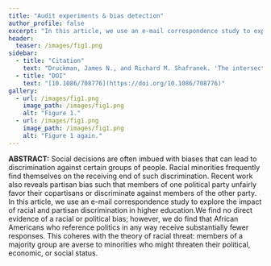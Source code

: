 ```yaml
---
title: "Audit experiments & bias detection"
author_profile: false
excerpt: "In this article, we use an e-mail correspondence study to explore the impact of racial and partisan discrimination in higher education."
header:
  teaser: /images/fig1.png
sidebar:
  - title: "Citation"
    text: "Druckman, James N., and Richard M. Shafranek. 'The intersection of racial and partisan discrimination: Evidence from a correspondence study of four-year colleges.' The Journal of Politics 82, no. 4 (2020): 1602-1606."
  - title: "DOI"
    text: "[10.1086/708776](https://doi.org/10.1086/708776)"
gallery:
  - url: /images/fig1.png
    image_path: /images/fig1.png
    alt: "Figure 1."
  - url: /images/fig1.png
    image_path: /images/fig1.png
    alt: "Figure 1 again."
---
```


**ABSTRACT:** Social decisions are often imbued with biases that can lead to discrimination against certain groups of people. Racial minorities frequently find themselves on the receiving end of such discrimination. Recent work also reveals partisan bias such that members of one political party unfairly favor their copartisans or discriminate against members of the other party. In this article, we use an e-mail correspondence study to explore the impact of racial and partisan discrimination in higher education.We find no direct evidence of a racial or political bias; however, we do find that African Americans who reference politics in any way receive substantially fewer responses. This coheres with the theory of racial threat: members of a majority group are averse to minorities who might threaten their political, economic, or social status.
